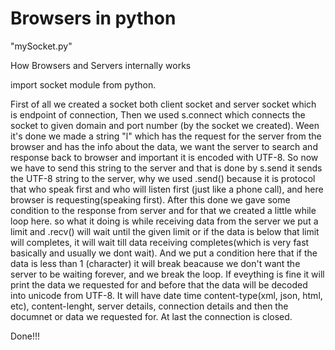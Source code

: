 # Browsers in python

"mySocket.py"

How Browsers and Servers internally works


import socket module from python.

First of all we created a socket both client socket and server socket which is endpoint of connection, Then we used s.connect which connects the socket to given domain and port number (by the socket we created). Ween it's done we made a string "l" which has the request for the server from the browser and has the info about the data, we want the server to search and response back to browser and important it is encoded with UTF-8. So now we have to send this string to the server and that is done by s.send it sends the UTF-8 string to the server, why we used .send() because it is protocol that who speak first and who will listen first (just like a phone call), and here browser is requesting(speaking first). After this done we gave some condition to the response from server and for that we created a little while loop here. so what it doing is while receiving data from the server we put a limit and .recv() will wait until the given limit or if the data is below that limit will completes, it will wait till data receiving completes(which is very fast basically and usually we dont wait). And we put a condition here that if the data is less than 1 (character) it will break beacause we don't want the server to be waiting forever, and we break the loop. If eveything is fine it will print the data we requested for and before that the data will be decoded into unicode from UTF-8.
It will have date time content-type(xml, json, html, etc), content-lenght, server details, connection details and then the documnet or data we requested for.
At last the connection is closed.

Done!!!
